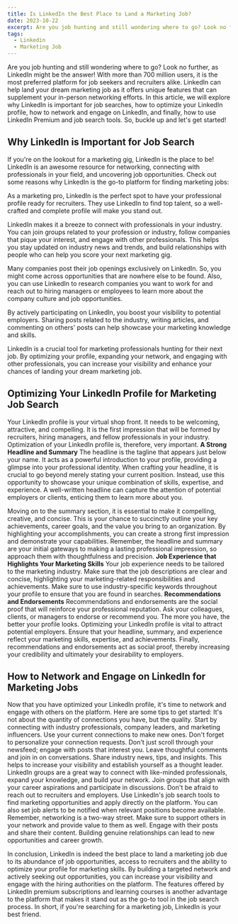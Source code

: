 ```yaml
---
title: Is LinkedIn the Best Place to Land a Marketing Job?
date: 2023-10-22
excerpt: Are you job hunting and still wondering where to go? Look no further, as LinkedIn might be the answer! With more than 700 million users, it is the most preferred platform for job seekers and recruiters alike. LinkedIn can help land your dream marketing job as it offers unique features that can supplement your in-person networking efforts.
tags:
  - Linkedin
  - Marketing Job
---
```


Are you job hunting and still wondering where to go? Look no further, as LinkedIn might be the answer! With more than 700 million users, it is the most preferred platform for job seekers and recruiters alike. LinkedIn can help land your dream marketing job as it offers unique features that can supplement your in-person networking efforts. In this article, we will explore why LinkedIn is important for job searches, how to optimize your LinkedIn profile, how to network and engage on LinkedIn, and finally, how to use LinkedIn Premium and job search tools. So, buckle up and let's get started!

<!-- excerpt -->

## Why LinkedIn is Important for Job Search

If you're on the lookout for a marketing gig, LinkedIn is the place to be! LinkedIn is an awesome resource for networking, connecting with professionals in your field, and uncovering job opportunities. Check out some reasons why LinkedIn is the go-to platform for finding marketing jobs:

As a marketing pro, LinkedIn is the perfect spot to have your professional profile ready for recruiters. They use LinkedIn to find top talent, so a well-crafted and complete profile will make you stand out.

LinkedIn makes it a breeze to connect with professionals in your industry. You can join groups related to your profession or industry, follow companies that pique your interest, and engage with other professionals. This helps you stay updated on industry news and trends, and build relationships with people who can help you score your next marketing gig.

Many companies post their job openings exclusively on LinkedIn. So, you might come across opportunities that are nowhere else to be found. Also, you can use LinkedIn to research companies you want to work for and reach out to hiring managers or employees to learn more about the company culture and job opportunities.

By actively participating on LinkedIn, you boost your visibility to potential employers. Sharing posts related to the industry, writing articles, and commenting on others' posts can help showcase your marketing knowledge and skills.

LinkedIn is a crucial tool for marketing professionals hunting for their next job. By optimizing your profile, expanding your network, and engaging with other professionals, you can increase your visibility and enhance your chances of landing your dream marketing job.

## Optimizing Your LinkedIn Profile for Marketing Job Search

Your LinkedIn profile is your virtual shop front. It needs to be welcoming, attractive, and compelling. It is the first impression that will be formed by recruiters, hiring managers, and fellow professionals in your industry. Optimization of your LinkedIn profile is, therefore, very important. **A Strong Headline and Summary** The headline is the tagline that appears just below your name. It acts as a powerful introduction to your profile, providing a glimpse into your professional identity. When crafting your headline, it is crucial to go beyond merely stating your current position. Instead, use this opportunity to showcase your unique combination of skills, expertise, and experience. A well-written headline can capture the attention of potential employers or clients, enticing them to learn more about you.

Moving on to the summary section, it is essential to make it compelling, creative, and concise. This is your chance to succinctly outline your key achievements, career goals, and the value you bring to an organization. By highlighting your accomplishments, you can create a strong first impression and demonstrate your capabilities. Remember, the headline and summary are your initial gateways to making a lasting professional impression, so approach them with thoughtfulness and precision. **Job Experience that Highlights Your Marketing Skills** Your job experience needs to be tailored to the marketing industry. Make sure that the job descriptions are clear and concise, highlighting your marketing-related responsibilities and achievements. Make sure to use industry-specific keywords throughout your profile to ensure that you are found in searches. **Recommendations and Endorsements** Recommendations and endorsements are the social proof that will reinforce your professional reputation. Ask your colleagues, clients, or managers to endorse or recommend you. The more you have, the better your profile looks. Optimizing your LinkedIn profile is vital to attract potential employers. Ensure that your headline, summary, and experience reflect your marketing skills, expertise, and achievements. Finally, recommendations and endorsements act as social proof, thereby increasing your credibility and ultimately your desirability to employers.

## How to Network and Engage on LinkedIn for Marketing Jobs

Now that you have optimized your LinkedIn profile, it's time to network and engage with others on the platform. Here are some tips to get started: It's not about the quantity of connections you have, but the quality. Start by connecting with industry professionals, company leaders, and marketing influencers. Use your current connections to make new ones. Don't forget to personalize your connection requests. Don't just scroll through your newsfeed; engage with posts that interest you. Leave thoughtful comments and join in on conversations. Share industry news, tips, and insights. This helps to increase your visibility and establish yourself as a thought leader. LinkedIn groups are a great way to connect with like-minded professionals, expand your knowledge, and build your network. Join groups that align with your career aspirations and participate in discussions. Don't be afraid to reach out to recruiters and employers. Use LinkedIn's job search tools to find marketing opportunities and apply directly on the platform. You can also set job alerts to be notified when relevant positions become available. Remember, networking is a two-way street. Make sure to support others in your network and provide value to them as well. Engage with their posts and share their content. Building genuine relationships can lead to new opportunities and career growth.

In conclusion, LinkedIn is indeed the best place to land a marketing job due to its abundance of job opportunities, access to recruiters and the ability to optimize your profile for marketing skills. By building a targeted network and actively seeking out opportunities, you can increase your visibility and engage with the hiring authorities on the platform. The features offered by LinkedIn premium subscriptions and learning courses is another advantage to the platform that makes it stand out as the go-to tool in the job search process. In short, if you're searching for a marketing job, LinkedIn is your best friend.
